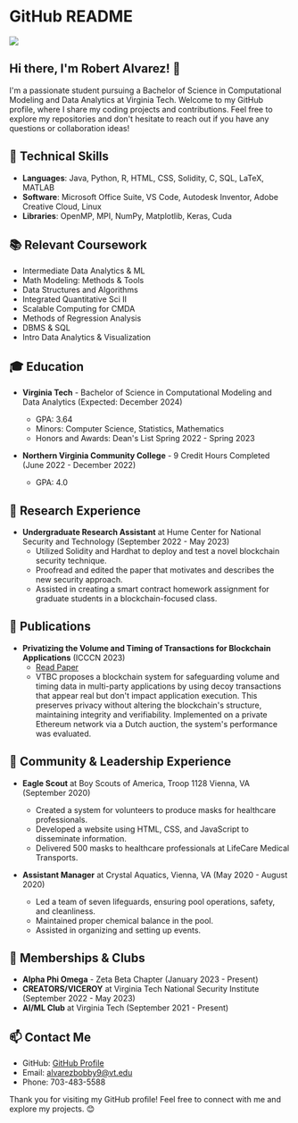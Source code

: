 # GitHub README

<img src="./20230522_134840.jpg" />

## Hi there, I'm Robert Alvarez! 👋
I'm a passionate student pursuing a Bachelor of Science in Computational Modeling and Data Analytics at Virginia Tech. Welcome to my GitHub profile, where I share my coding projects and contributions. Feel free to explore my repositories and don't hesitate to reach out if you have any questions or collaboration ideas!

## 🔧 Technical Skills
- **Languages**: Java, Python, R, HTML, CSS, Solidity, C, SQL, LaTeX, MATLAB
- **Software**: Microsoft Office Suite, VS Code, Autodesk Inventor, Adobe Creative Cloud, Linux
- **Libraries**: OpenMP, MPI, NumPy, Matplotlib, Keras, Cuda

## 📚 Relevant Coursework
- Intermediate Data Analytics & ML
- Math Modeling: Methods & Tools
- Data Structures and Algorithms
- Integrated Quantitative Sci II
- Scalable Computing for CMDA
- Methods of Regression Analysis
- DBMS & SQL
- Intro Data Analytics & Visualization

## 🎓 Education
- **Virginia Tech** - Bachelor of Science in Computational Modeling and Data Analytics (Expected: December 2024)
  - GPA: 3.64
  - Minors: Computer Science, Statistics, Mathematics
  - Honors and Awards: Dean's List Spring 2022 - Spring 2023

- **Northern Virginia Community College** - 9 Credit Hours Completed (June 2022 - December 2022)
  - GPA: 4.0

## 💼 Research Experience
- **Undergraduate Research Assistant** at Hume Center for National Security and Technology (September 2022 - May 2023)
  - Utilized Solidity and Hardhat to deploy and test a novel blockchain security technique.
  - Proofread and edited the paper that motivates and describes the new security approach.
  - Assisted in creating a smart contract homework assignment for graduate students in a blockchain-focused class.

## 📝 Publications
- **Privatizing the Volume and Timing of Transactions for Blockchain Applications** (ICCCN 2023)
  - [Read Paper](https://ieeexplore.ieee.org/document/10230098)
  - VTBC proposes a blockchain system for safeguarding volume and timing data in multi-party applications by using decoy transactions that appear real but don't impact application execution. This preserves privacy without altering the blockchain's structure, maintaining integrity and verifiability. Implemented on a private Ethereum network via a Dutch auction, the system's performance was evaluated.

## 🌟 Community & Leadership Experience
- **Eagle Scout** at Boy Scouts of America, Troop 1128 Vienna, VA (September 2020)
  - Created a system for volunteers to produce masks for healthcare professionals.
  - Developed a website using HTML, CSS, and JavaScript to disseminate information.
  - Delivered 500 masks to healthcare professionals at LifeCare Medical Transports.

- **Assistant Manager** at Crystal Aquatics, Vienna, VA (May 2020 - August 2020)
  - Led a team of seven lifeguards, ensuring pool operations, safety, and cleanliness.
  - Maintained proper chemical balance in the pool.
  - Assisted in organizing and setting up events.

## 🚀 Memberships & Clubs
- **Alpha Phi Omega** - Zeta Beta Chapter (January 2023 - Present)
- **CREATORS/VICEROY** at Virginia Tech National Security Institute (September 2022 - May 2023)
- **AI/ML Club** at Virginia Tech (September 2021 - Present)

## 📫 Contact Me
- GitHub: [GitHub Profile](https://github.com/OhArray)
- Email: [alvarezbobby9@vt.edu](mailto:alvarezbobby9@vt.edu)
- Phone: 703-483-5588

Thank you for visiting my GitHub profile! Feel free to connect with me and explore my projects. 😊
